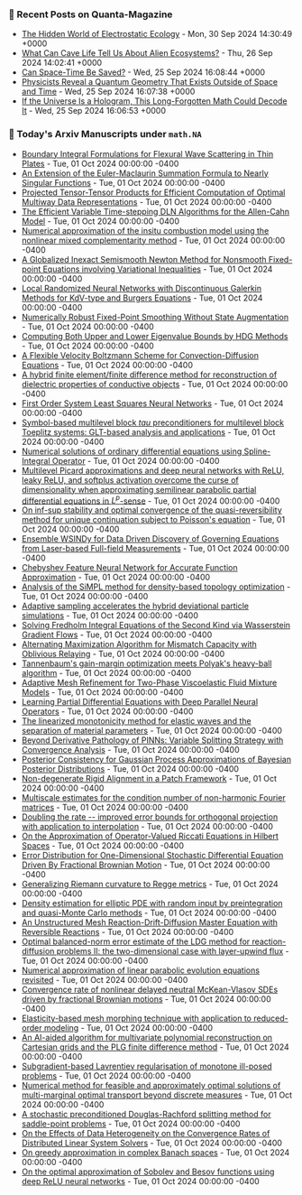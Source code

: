 ### 📝 Recent Posts on Quanta-Magazine
<!-- quanta starts -->
* <a href="https://www.quantamagazine.org/the-hidden-world-of-electrostatic-ecology-20240930/">The Hidden World of Electrostatic Ecology</a> - Mon, 30 Sep 2024 14:30:49 +0000
* <a href="https://www.quantamagazine.org/what-can-cave-life-tell-us-about-alien-ecosystems-20240926/">What Can Cave Life Tell Us About Alien Ecosystems?</a> - Thu, 26 Sep 2024 14:02:41 +0000
* <a href="https://www.quantamagazine.org/can-space-time-be-saved-20240925/">Can Space-Time Be Saved?</a> - Wed, 25 Sep 2024 16:08:44 +0000
* <a href="https://www.quantamagazine.org/physicists-reveal-a-quantum-geometry-that-exists-outside-of-space-and-time-20240925/">Physicists Reveal a Quantum Geometry That Exists Outside of Space and Time</a> - Wed, 25 Sep 2024 16:07:38 +0000
* <a href="https://www.quantamagazine.org/if-the-universe-is-a-hologram-this-long-forgotten-math-could-decode-it-20240925/">If the Universe Is a Hologram, This Long-Forgotten Math Could Decode It</a> - Wed, 25 Sep 2024 16:06:53 +0000
<!-- quanta ends -->

### 📝 Today's Arxiv Manuscripts under ``math.NA``
<!-- arxiv-math-na starts -->
* <a href="https://arxiv.org/abs/2409.19160">Boundary Integral Formulations for Flexural Wave Scattering in Thin Plates</a> - Tue, 01 Oct 2024 00:00:00 -0400
* <a href="https://arxiv.org/abs/2409.19192">An Extension of the Euler-Maclaurin Summation Formula to Nearly Singular Functions</a> - Tue, 01 Oct 2024 00:00:00 -0400
* <a href="https://arxiv.org/abs/2409.19402">Projected Tensor-Tensor Products for Efficient Computation of Optimal Multiway Data Representations</a> - Tue, 01 Oct 2024 00:00:00 -0400
* <a href="https://arxiv.org/abs/2409.19481">The Efficient Variable Time-stepping DLN Algorithms for the Allen-Cahn Model</a> - Tue, 01 Oct 2024 00:00:00 -0400
* <a href="https://arxiv.org/abs/2409.19502">Numerical approximation of the insitu combustion model using the nonlinear mixed complementarity method</a> - Tue, 01 Oct 2024 00:00:00 -0400
* <a href="https://arxiv.org/abs/2409.19637">A Globalized Inexact Semismooth Newton Method for Nonsmooth Fixed-point Equations involving Variational Inequalities</a> - Tue, 01 Oct 2024 00:00:00 -0400
* <a href="https://arxiv.org/abs/2409.19855">Local Randomized Neural Networks with Discontinuous Galerkin Methods for KdV-type and Burgers Equations</a> - Tue, 01 Oct 2024 00:00:00 -0400
* <a href="https://arxiv.org/abs/2409.20004">Numerically Robust Fixed-Point Smoothing Without State Augmentation</a> - Tue, 01 Oct 2024 00:00:00 -0400
* <a href="https://arxiv.org/abs/2409.20008">Computing Both Upper and Lower Eigenvalue Bounds by HDG Methods</a> - Tue, 01 Oct 2024 00:00:00 -0400
* <a href="https://arxiv.org/abs/2409.20101">A Flexible Velocity Boltzmann Scheme for Convection-Diffusion Equations</a> - Tue, 01 Oct 2024 00:00:00 -0400
* <a href="https://arxiv.org/abs/2409.20257">A hybrid finite element/finite difference method for reconstruction of dielectric properties of conductive objects</a> - Tue, 01 Oct 2024 00:00:00 -0400
* <a href="https://arxiv.org/abs/2409.20264">First Order System Least Squares Neural Networks</a> - Tue, 01 Oct 2024 00:00:00 -0400
* <a href="https://arxiv.org/abs/2409.20363">Symbol-based multilevel block $tau$ preconditioners for multilevel block Toeplitz systems: GLT-based analysis and applications</a> - Tue, 01 Oct 2024 00:00:00 -0400
* <a href="https://arxiv.org/abs/2409.20369">Numerical solutions of ordinary differential equations using Spline-Integral Operator</a> - Tue, 01 Oct 2024 00:00:00 -0400
* <a href="https://arxiv.org/abs/2409.20431">Multilevel Picard approximations and deep neural networks with ReLU, leaky ReLU, and softplus activation overcome the curse of dimensionality when approximating semilinear parabolic partial differential equations in $L^p$-sense</a> - Tue, 01 Oct 2024 00:00:00 -0400
* <a href="https://arxiv.org/abs/2409.20448">On inf-sup stability and optimal convergence of the quasi-reversibility method for unique continuation subject to Poisson's equation</a> - Tue, 01 Oct 2024 00:00:00 -0400
* <a href="https://arxiv.org/abs/2409.20510">Ensemble WSINDy for Data Driven Discovery of Governing Equations from Laser-based Full-field Measurements</a> - Tue, 01 Oct 2024 00:00:00 -0400
* <a href="https://arxiv.org/abs/2409.19135">Chebyshev Feature Neural Network for Accurate Function Approximation</a> - Tue, 01 Oct 2024 00:00:00 -0400
* <a href="https://arxiv.org/abs/2409.19341">Analysis of the SiMPL method for density-based topology optimization</a> - Tue, 01 Oct 2024 00:00:00 -0400
* <a href="https://arxiv.org/abs/2409.19584">Adaptive sampling accelerates the hybrid deviational particle simulations</a> - Tue, 01 Oct 2024 00:00:00 -0400
* <a href="https://arxiv.org/abs/2409.19642">Solving Fredholm Integral Equations of the Second Kind via Wasserstein Gradient Flows</a> - Tue, 01 Oct 2024 00:00:00 -0400
* <a href="https://arxiv.org/abs/2409.19674">Alternating Maximization Algorithm for Mismatch Capacity with Oblivious Relaying</a> - Tue, 01 Oct 2024 00:00:00 -0400
* <a href="https://arxiv.org/abs/2409.19882">Tannenbaum's gain-margin optimization meets Polyak's heavy-ball algorithm</a> - Tue, 01 Oct 2024 00:00:00 -0400
* <a href="https://arxiv.org/abs/2409.19974">Adaptive Mesh Refinement for Two-Phase Viscoelastic Fluid Mixture Models</a> - Tue, 01 Oct 2024 00:00:00 -0400
* <a href="https://arxiv.org/abs/2409.19976">Learning Partial Differential Equations with Deep Parallel Neural Operators</a> - Tue, 01 Oct 2024 00:00:00 -0400
* <a href="https://arxiv.org/abs/2409.20339">The linearized monotonicity method for elastic waves and the separation of material parameters</a> - Tue, 01 Oct 2024 00:00:00 -0400
* <a href="https://arxiv.org/abs/2409.20383">Beyond Derivative Pathology of PINNs: Variable Splitting Strategy with Convergence Analysis</a> - Tue, 01 Oct 2024 00:00:00 -0400
* <a href="https://arxiv.org/abs/1603.02004">Posterior Consistency for Gaussian Process Approximations of Bayesian Posterior Distributions</a> - Tue, 01 Oct 2024 00:00:00 -0400
* <a href="https://arxiv.org/abs/2303.11620">Non-degenerate Rigid Alignment in a Patch Framework</a> - Tue, 01 Oct 2024 00:00:00 -0400
* <a href="https://arxiv.org/abs/2308.00617">Multiscale estimates for the condition number of non-harmonic Fourier matrices</a> - Tue, 01 Oct 2024 00:00:00 -0400
* <a href="https://arxiv.org/abs/2308.06052">Doubling the rate -- improved error bounds for orthogonal projection with application to interpolation</a> - Tue, 01 Oct 2024 00:00:00 -0400
* <a href="https://arxiv.org/abs/2308.10130">On the Approximation of Operator-Valued Riccati Equations in Hilbert Spaces</a> - Tue, 01 Oct 2024 00:00:00 -0400
* <a href="https://arxiv.org/abs/2309.13897">Error Distribution for One-Dimensional Stochastic Differential Equation Driven By Fractional Brownian Motion</a> - Tue, 01 Oct 2024 00:00:00 -0400
* <a href="https://arxiv.org/abs/2311.01603">Generalizing Riemann curvature to Regge metrics</a> - Tue, 01 Oct 2024 00:00:00 -0400
* <a href="https://arxiv.org/abs/2402.11807">Density estimation for elliptic PDE with random input by preintegration and quasi-Monte Carlo methods</a> - Tue, 01 Oct 2024 00:00:00 -0400
* <a href="https://arxiv.org/abs/2405.00283">An Unstructured Mesh Reaction-Drift-Diffusion Master Equation with Reversible Reactions</a> - Tue, 01 Oct 2024 00:00:00 -0400
* <a href="https://arxiv.org/abs/2405.11939">Optimal balanced-norm error estimate of the LDG method for reaction-diffusion problems II: the two-dimensional case with layer-upwind flux</a> - Tue, 01 Oct 2024 00:00:00 -0400
* <a href="https://arxiv.org/abs/2406.02796">Numerical approximation of linear parabolic evolution equations revisited</a> - Tue, 01 Oct 2024 00:00:00 -0400
* <a href="https://arxiv.org/abs/2406.09678">Convergence rate of nonlinear delayed neutral McKean-Vlasov SDEs driven by fractional Brownian motions</a> - Tue, 01 Oct 2024 00:00:00 -0400
* <a href="https://arxiv.org/abs/2407.02433">Elasticity-based mesh morphing technique with application to reduced-order modeling</a> - Tue, 01 Oct 2024 00:00:00 -0400
* <a href="https://arxiv.org/abs/2408.03814">An AI-aided algorithm for multivariate polynomial reconstruction on Cartesian grids and the PLG finite difference method</a> - Tue, 01 Oct 2024 00:00:00 -0400
* <a href="https://arxiv.org/abs/2005.08917">Subgradient-based Lavrentiev regularisation of monotone ill-posed problems</a> - Tue, 01 Oct 2024 00:00:00 -0400
* <a href="https://arxiv.org/abs/2203.01633">Numerical method for feasible and approximately optimal solutions of multi-marginal optimal transport beyond discrete measures</a> - Tue, 01 Oct 2024 00:00:00 -0400
* <a href="https://arxiv.org/abs/2212.13001">A stochastic preconditioned Douglas-Rachford splitting method for saddle-point problems</a> - Tue, 01 Oct 2024 00:00:00 -0400
* <a href="https://arxiv.org/abs/2304.10640">On the Effects of Data Heterogeneity on the Convergence Rates of Distributed Linear System Solvers</a> - Tue, 01 Oct 2024 00:00:00 -0400
* <a href="https://arxiv.org/abs/2408.03214">On greedy approximation in complex Banach spaces</a> - Tue, 01 Oct 2024 00:00:00 -0400
* <a href="https://arxiv.org/abs/2409.00901">On the optimal approximation of Sobolev and Besov functions using deep ReLU neural networks</a> - Tue, 01 Oct 2024 00:00:00 -0400
<!-- arxiv-math-na ends -->
